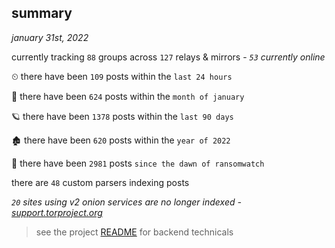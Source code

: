 
## summary
_january 31st, 2022_

currently tracking `88` groups across `127` relays & mirrors - _`53` currently online_

⏲ there have been `109` posts within the `last 24 hours`

🦈 there have been `624` posts within the `month of january`

🪐 there have been `1378` posts within the `last 90 days`

🏚 there have been `620` posts within the `year of 2022`

🦕 there have been `2981` posts `since the dawn of ransomwatch`

there are `48` custom parsers indexing posts

_`20` sites using v2 onion services are no longer indexed - [support.torproject.org](https://support.torproject.org/onionservices/v2-deprecation/)_

> see the project [README](https://github.com/thetanz/ransomwatch#ransomwatch--) for backend technicals

